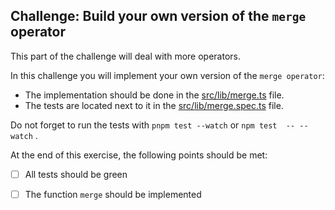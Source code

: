 ## Challenge: Build your own version of the `merge` operator

This part of the challenge will deal with more operators. 

In this challenge you will implement your own version of the `merge operator`:
- The implementation should be done in the [src/lib/merge.ts](../src/lib/merge.ts) file.
- The tests are located next to it in the [src/lib/merge.spec.ts](../src/lib/merge.spec.ts) file. 

Do not forget to run the tests with `pnpm test --watch` or `npm test  -- --watch` . 

At the end of this exercise, the following points should be met:
- [ ] All tests should be green
- [ ] The function `merge` should be implemented

